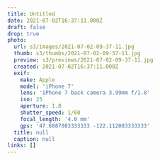 ```yaml
---
title: Untitled
date: 2021-07-02T16:37:11.000Z
draft: false
drop: true
photo:
  url: s3/images/2021-07-02-09-37-11.jpg
  thumb: s3/thumbs/2021-07-02-09-37-11.jpg
  preview: s3/previews/2021-07-02-09-37-11.jpg
  created: 2021-07-02T16:37:11.000Z
  exif:
    make: Apple
    model: 'iPhone 7'
    lens: 'iPhone 7 back camera 3.99mm f/1.8'
    iso: 25
    aperture: 1.8
    shutter_speed: 1/60
    focal_length: '4.0 mm'
    gps: '47.6887083333333 -122.112083333333'
  title: null
  caption: null
links: []
---
```

